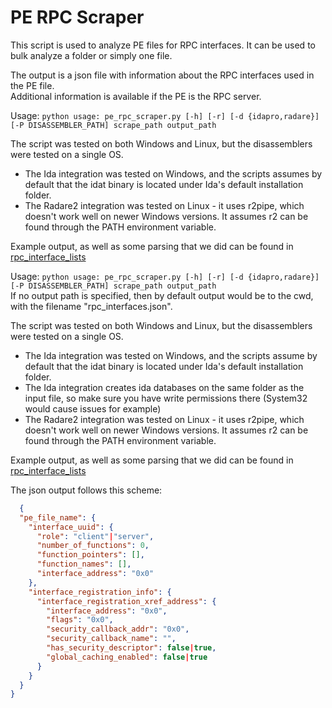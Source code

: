 # PE RPC Scraper

This script is used to analyze PE files for RPC interfaces.
It can be used to bulk analyze a folder or simply one file.

The output is a json file with information about the RPC interfaces used in the PE file.  
Additional information is available if the PE is the RPC server.

Usage: `python usage: pe_rpc_scraper.py [-h] [-r] [-d {idapro,radare}] [-P DISASSEMBLER_PATH] scrape_path output_path`

The script was tested on both Windows and Linux, but the disassemblers were tested on a single OS.  
- The Ida integration was tested on Windows, and the scripts assumes by default that the idat binary is located under Ida's default installation folder.  
- The Radare2 integration was tested on Linux - it uses r2pipe, which doesn't work well on newer Windows versions. It assumes r2 can be found through the PATH environment variable.

Example output, as well as some parsing that we did can be found in [rpc_interface_lists](../rpc_interface_lists)

Usage: `python usage: pe_rpc_scraper.py [-h] [-r] [-d {idapro,radare}] [-P DISASSEMBLER_PATH] scrape_path output_path`  
If no output path is specified, then by default output would be to the cwd, with the filename "rpc_interfaces.json".


The script was tested on both Windows and Linux, but the disassemblers were tested on a single OS.  
- The Ida integration was tested on Windows, and the scripts assume by default that the idat binary is located under Ida's default installation folder.
- The Ida integration creates ida databases on the same folder as the input file, so make sure you have write permissions there (System32 would cause issues for example)
- The Radare2 integration was tested on Linux - it uses r2pipe, which doesn't work well on newer Windows versions. It assumes r2 can be found through the PATH environment variable.

Example output, as well as some parsing that we did can be found in [rpc_interface_lists](../rpc_interface_lists)

The json output follows this scheme:
```json
  {
  "pe_file_name": {
    "interface_uuid": {
      "role": "client"|"server",
      "number_of_functions": 0,
      "function_pointers": [],
      "function_names": [],
      "interface_address": "0x0"
    },
    "interface_registration_info": {
      "interface_registration_xref_address": {
        "interface_address": "0x0",
        "flags": "0x0",
        "security_callback_addr": "0x0",
        "security_callback_name": "",
        "has_security_descriptor": false|true,
        "global_caching_enabled": false|true
      }
    }
  }
}
```
